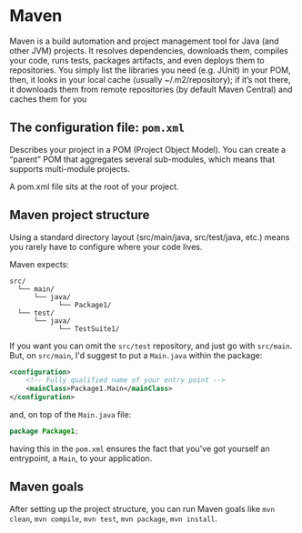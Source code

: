 # Maven

Maven is a build automation and project management tool for Java (and other JVM) 
projects. It resolves dependencies, downloads them, compiles your code, runs tests, 
packages artifacts, and even deploys them to repositories. You simply list the 
libraries you need (e.g. JUnit) in your POM, then, it looks in your local cache 
(usually ~/.m2/repository); if it’s not there, it downloads them from remote 
repositories (by default Maven Central) and caches them for you


## The configuration file: `pom.xml`
Describes your project in a POM (Project Object Model).
You can create a “parent” POM that aggregates several sub-modules, which means
that supports multi-module projects.

A pom.xml file sits at the root of your project.


## Maven project structure

Using a standard directory layout (src/main/java, src/test/java, etc.) means you rarely have to configure where your code lives.

Maven expects:
```shell
src/
  └── main/
      └── java/
            └── Package1/
  └── test/
      └── java/
            └── TestSuite1/
```

If you want you can omit the `src/test` repository, and just go with `src/main`. 
But, on `src/main`, I'd suggest to put a `Main.java` within the package:
```xml
<configuration>
    <!-- Fully qualified name of your entry point -->
    <mainClass>Package1.Main</mainClass>
</configuration>
```

and, on top of the `Main.java` file:
```java
package Package1;
```

having this in the `pom.xml` ensures the fact that you've got yourself an entrypoint,
a `Main`, to your application.

## Maven goals

After setting up the project structure, you can run Maven goals like `mvn clean`, `mvn compile`, `mvn test`, `mvn package`, `mvn install`.
